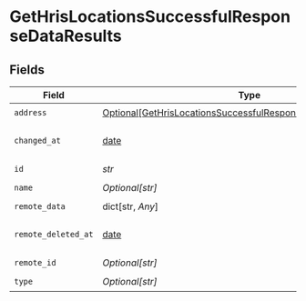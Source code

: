 # GetHrisLocationsSuccessfulResponseDataResults


## Fields

| Field                                                                                                                                         | Type                                                                                                                                          | Required                                                                                                                                      | Description                                                                                                                                   |
| --------------------------------------------------------------------------------------------------------------------------------------------- | --------------------------------------------------------------------------------------------------------------------------------------------- | --------------------------------------------------------------------------------------------------------------------------------------------- | --------------------------------------------------------------------------------------------------------------------------------------------- |
| `address`                                                                                                                                     | [Optional[GetHrisLocationsSuccessfulResponseDataResultsAddress]](../../models/shared/gethrislocationssuccessfulresponsedataresultsaddress.md) | :heavy_check_mark:                                                                                                                            | N/A                                                                                                                                           |
| `changed_at`                                                                                                                                  | [date](https://docs.python.org/3/library/datetime.html#date-objects)                                                                          | :heavy_check_mark:                                                                                                                            | YYYY-MM-DDTHH:mm:ss.sssZ<br/><br/>[](https://developer.mozilla.org/en-US/docs/Web/JavaScript/Reference/Global_Objects/Date/toISOString)       |
| `id`                                                                                                                                          | *str*                                                                                                                                         | :heavy_check_mark:                                                                                                                            | N/A                                                                                                                                           |
| `name`                                                                                                                                        | *Optional[str]*                                                                                                                               | :heavy_check_mark:                                                                                                                            | N/A                                                                                                                                           |
| `remote_data`                                                                                                                                 | dict[str, *Any*]                                                                                                                              | :heavy_check_mark:                                                                                                                            | N/A                                                                                                                                           |
| `remote_deleted_at`                                                                                                                           | [date](https://docs.python.org/3/library/datetime.html#date-objects)                                                                          | :heavy_check_mark:                                                                                                                            | YYYY-MM-DDTHH:mm:ss.sssZ<br/><br/>[](https://developer.mozilla.org/en-US/docs/Web/JavaScript/Reference/Global_Objects/Date/toISOString)       |
| `remote_id`                                                                                                                                   | *Optional[str]*                                                                                                                               | :heavy_check_mark:                                                                                                                            | N/A                                                                                                                                           |
| `type`                                                                                                                                        | *Optional[str]*                                                                                                                               | :heavy_check_mark:                                                                                                                            | N/A                                                                                                                                           |
